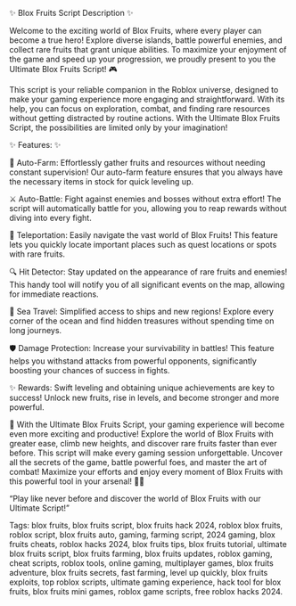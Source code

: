 ✨ Blox Fruits Script Description ✨

Welcome to the exciting world of Blox Fruits, where every player can become a true hero! Explore diverse islands, battle powerful enemies, and collect rare fruits that grant unique abilities. To maximize your enjoyment of the game and speed up your progression, we proudly present to you the Ultimate Blox Fruits Script! 🎮

This script is your reliable companion in the Roblox universe, designed to make your gaming experience more engaging and straightforward. With its help, you can focus on exploration, combat, and finding rare resources without getting distracted by routine actions. With the Ultimate Blox Fruits Script, the possibilities are limited only by your imagination!

✨ Features: ✨

🚀 Auto-Farm: Effortlessly gather fruits and resources without needing constant supervision! Our auto-farm feature ensures that you always have the necessary items in stock for quick leveling up.

⚔️ Auto-Battle: Fight against enemies and bosses without extra effort! The script will automatically battle for you, allowing you to reap rewards without diving into every fight.

🎯 Teleportation: Easily navigate the vast world of Blox Fruits! This feature lets you quickly locate important places such as quest locations or spots with rare fruits.

🔍 Hit Detector: Stay updated on the appearance of rare fruits and enemies! This handy tool will notify you of all significant events on the map, allowing for immediate reactions.

🌊 Sea Travel: Simplified access to ships and new regions! Explore every corner of the ocean and find hidden treasures without spending time on long journeys.

🛡️ Damage Protection: Increase your survivability in battles! This feature helps you withstand attacks from powerful opponents, significantly boosting your chances of success in fights.

✨ Rewards: Swift leveling and obtaining unique achievements are key to success! Unlock new fruits, rise in levels, and become stronger and more powerful.

🌟 With the Ultimate Blox Fruits Script, your gaming experience will become even more exciting and productive! Explore the world of Blox Fruits with greater ease, climb new heights, and discover rare fruits faster than ever before. This script will make every gaming session unforgettable. Uncover all the secrets of the game, battle powerful foes, and master the art of combat! Maximize your efforts and enjoy every moment of Blox Fruits with this powerful tool in your arsenal! 🌈✨

“Play like never before and discover the world of Blox Fruits with our Ultimate Script!”

Tags: blox fruits, blox fruits script, blox fruits hack 2024, roblox blox fruits, roblox script, blox fruits auto, gaming, farming script, 2024 gaming, blox fruits cheats, roblox hacks 2024, blox fruits tips, blox fruits tutorial, ultimate blox fruits script, blox fruits farming, blox fruits updates, roblox gaming, cheat scripts, roblox tools, online gaming, multiplayer games, blox fruits adventure, blox fruits secrets, fast farming, level up quickly, blox fruits exploits, top roblox scripts, ultimate gaming experience, hack tool for blox fruits, blox fruits mini games, roblox game scripts, free roblox hacks 2024.
